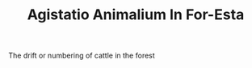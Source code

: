 ---
title: Agistatio Animalium In For-Esta
letter: A
permalink: "/definitions/bld-agistatio-animalium-in-for-esta.html"
body: The drift or numbering of cattle in the forest
published_at: '2018-07-07'
source: Black's Law Dictionary 2nd Ed (1910)
layout: post
---